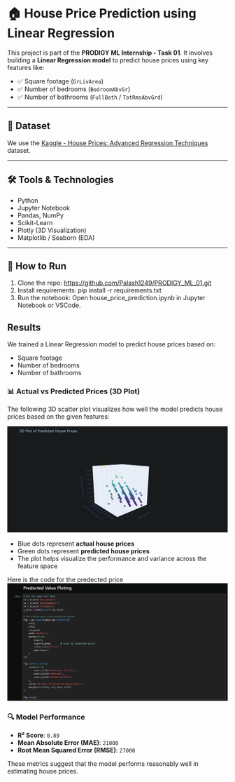 # 🏠 House Price Prediction using Linear Regression

This project is part of the **PRODIGY ML Internship - Task 01**. It involves building a **Linear Regression model** to predict house prices using key features like:

- ✅ Square footage (`GrLivArea`)
- ✅ Number of bedrooms (`BedroomAbvGr`)
- ✅ Number of bathrooms (`FullBath` / `TotRmsAbvGrd`)

---

## 📂 Dataset

We use the [Kaggle - House Prices: Advanced Regression Techniques](https://www.kaggle.com/c/house-prices-advanced-regression-techniques/data) dataset.

---

## 🛠️ Tools & Technologies

- Python
- Jupyter Notebook
- Pandas, NumPy
- Scikit-Learn
- Plotly (3D Visualization)
- Matplotlib / Seaborn (EDA)

---

## 🧠 How to Run
1. Clone the repo: https://github.com/Palash1249/PRODIGY_ML_01.git
2. Install requirements: pip install -r requirements.txt
3. Run the notebook: Open house_price_prediction.ipynb in Jupyter Notebook or VSCode.


## Results

We trained a Linear Regression model to predict house prices based on:
- Square footage
- Number of bedrooms
- Number of bathrooms

### 📊 Actual vs Predicted Prices (3D Plot)

The following 3D scatter plot visualizes how well the model predicts house prices based on the given features:

![3D Plot](result/Screenshot%202025-05-16%20103744.png)

- Blue dots represent **actual house prices**
- Green dots represent **predicted house prices**
- The plot helps visualize the performance and variance across the feature space

Here is the code for the predected price
![Predected Code](result/Screenshot%202025-05-16%20103725.png)

### 🔍 Model Performance

- **R² Score**: `0.89`
- **Mean Absolute Error (MAE)**: `21000`
- **Root Mean Squared Error (RMSE)**: `27000`

These metrics suggest that the model performs reasonably well in estimating house prices.
